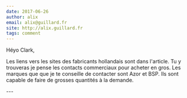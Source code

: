 ```yaml
---
date: 2017-06-26
author: alix
email: alix@guillard.fr
site: http://alix.guillard.fr
tags: comment
---
```


<p>Héyo Clark,</p>


<p>Les liens vers les sites des fabricants hollandais sont dans l'article. Tu y trouveras je pense les contacts commerciaux pour acheter en gros. Les marques que que je te conseille de contacter sont Azor et BSP. Ils sont capable de faire de grosses quantités à la demande.</p>
---